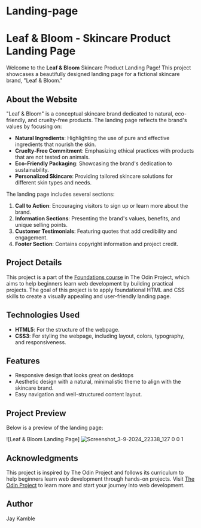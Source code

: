 # Landing-page
# Leaf & Bloom - Skincare Product Landing Page

Welcome to the **Leaf & Bloom** Skincare Product Landing Page! This project showcases a beautifully designed landing page for a fictional skincare brand, "Leaf & Bloom." 

## About the Website

"Leaf & Bloom" is a conceptual skincare brand dedicated to natural, eco-friendly, and cruelty-free products. The landing page reflects the brand's values by focusing on:

- **Natural Ingredients**: Highlighting the use of pure and effective ingredients that nourish the skin.
- **Cruelty-Free Commitment**: Emphasizing ethical practices with products that are not tested on animals.
- **Eco-Friendly Packaging**: Showcasing the brand's dedication to sustainability.
- **Personalized Skincare**: Providing tailored skincare solutions for different skin types and needs.

The landing page includes several sections:
1. **Call to Action**: Encouraging visitors to sign up or learn more about the brand.
2. **Information Sections**: Presenting the brand's values, benefits, and unique selling points.
3. **Customer Testimonials**: Featuring quotes that add credibility and engagement.
4. **Footer Section**: Contains copyright information and project credit.

## Project Details

This project is a part of the [Foundations course](https://www.theodinproject.com/paths/foundations) in The Odin Project, which aims to help beginners learn web development by building practical projects. The goal of this project is to apply foundational HTML and CSS skills to create a visually appealing and user-friendly landing page.

## Technologies Used

- **HTML5**: For the structure of the webpage.
- **CSS3**: For styling the webpage, including layout, colors, typography, and responsiveness.

## Features

- Responsive design that looks great on desktops
- Aesthetic design with a natural, minimalistic theme to align with the skincare brand.
- Easy navigation and well-structured content layout.

## Project Preview

Below is a preview of the landing page:

![Leaf & Bloom Landing Page]
![Screenshot_3-9-2024_22338_127 0 0 1](https://github.com/user-attachments/assets/09684f18-a68b-4b6e-b1b8-ac114d5fcfb1)


## Acknowledgments

This project is inspired by The Odin Project and follows its curriculum to help beginners learn web development through hands-on projects. Visit [The Odin Project](https://www.theodinproject.com/) to learn more and start your journey into web development.

## Author

Jay Kamble

